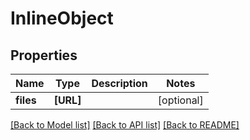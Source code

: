 # InlineObject

## Properties
Name | Type | Description | Notes
------------ | ------------- | ------------- | -------------
**files** | **[URL]** |  | [optional] 

[[Back to Model list]](../README.md#documentation-for-models) [[Back to API list]](../README.md#documentation-for-api-endpoints) [[Back to README]](../README.md)


